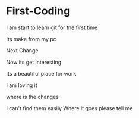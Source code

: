 # First-Coding
I am start to learn git for the first time

 Its make from my pc
 
 Next Change
 
 
 Now its get interesting
 
 
 Its a beautiful place for work
 
 I am loving it
 
 
 where is the changes


I can't find them easily
Where it goes please tell me
